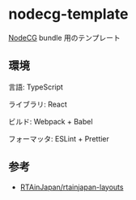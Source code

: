 # nodecg-template

[NodeCG](https://www.nodecg.dev/) bundle 用のテンプレート

## 環境

言語: TypeScript

ライブラリ: React

ビルド: Webpack + Babel

フォーマッタ: ESLint + Prettier

## 参考

- [RTAinJapan/rtainjapan-layouts](https://github.com/RTAinJapan/rtainjapan-layouts)
